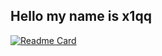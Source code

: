 ## Hello my name is x1qq

[![Readme Card](https://github-readme-stats.vercel.app/api/pin/?username=xiqq&repo=github-readme-stats&api_domain=wakapi.xiqq.space)](https://github.com/anuraghazra/github-readme-stats)
